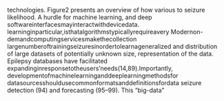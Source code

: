 technologies. Figure2 presents an overview of how various to seizure likelihood. A hurdle for machine learning, and deep
softwareinterfacesmayinteractwithdevicedata. learninginparticular,isthatalgorithmstypicallyrequireavery
Modernon-demandcomputingservicesmakethecollection largenumberoftrainingseizuresinordertolearnageneralized
and distribution of large datasets of potentially unknown size, representation of the data. Epilepsy databases have facilitated
expandinginresponsetotheusers’needs(14,89).Importantly, developmentofmachinelearninganddeeplearningmethodsfor
datasourcesshouldusecommonformatsanddefinitionsfordata seizure detection (94) and forecasting (95–99). This “big-data”